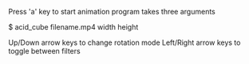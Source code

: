 
Press 'a' key to start animation
program takes three arguments 

$ acid_cube filename.mp4 width height

Up/Down arrow keys to change rotation mode
Left/Right arrow keys to toggle between filters

